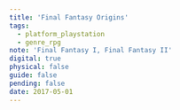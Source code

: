 ```yaml
---
title: 'Final Fantasy Origins'
tags:
  - platform_playstation
  - genre_rpg
note: 'Final Fantasy I, Final Fantasy II'
digital: true
physical: false
guide: false
pending: false
date: 2017-05-01
---
```

